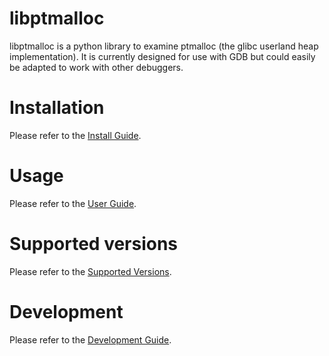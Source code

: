 # libptmalloc

libptmalloc is a python library to examine ptmalloc (the glibc userland heap implementation). It is currently designed for use 
with GDB but could easily be adapted to work with other debuggers.

# Installation

Please refer to the [Install Guide](docs/InstallGuide.md).

# Usage

Please refer to the [User Guide](docs/UserGuide.md).

# Supported versions

Please refer to the [Supported Versions](docs/SupportedVersions.md).

# Development

Please refer to the [Development Guide](docs/DevelopmentGuide.md).